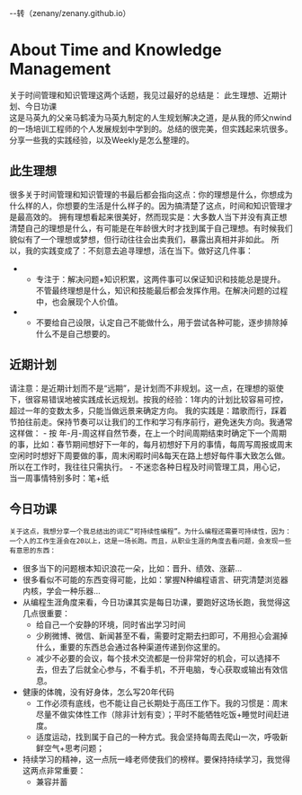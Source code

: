 --转（zenany/zenany.github.io）  
# About Time and Knowledge Management  
关于时间管理和知识管理这两个话题，我见过最好的总结是：
  此生理想、近期计划、今日功课  
这是马英九的父亲马鹤凌为马英九制定的人生规划解决之道，是从我的师父nwind的一场培训工程师的个人发展规划中学到的。总结的很完美，但实践起来坑很多。分享一些我的实践经验，以及Weekly是怎么整理的。

## 此生理想  
  很多关于时间管理和知识管理的书最后都会指向这点：你的理想是什么，你想成为什么样的人，你想要的生活是什么样子的。因为搞清楚了这点，时间和知识管理才是最高效的。
  拥有理想看起来很美好，然而现实是：大多数人当下并没有真正想清楚自己的理想是什么，有可能是在年龄很大时才找到属于自己理想。有时候我们貌似有了一个理想或梦想，但行动往往会出卖我们，暴露出真相并非如此。
  所以，我的实践变成了：不刻意去追寻理想，活在当下。做好这几件事：
  - * 专注于：解决问题+知识积累，这两件事可以保证知识和技能总是提升。不管最终理想是什么，知识和技能最后都会发挥作用。在解决问题的过程中，也会展现个人价值。
  - * 不要给自己设限，认定自己不能做什么，用于尝试各种可能，逐步排除掉什么不是自己想要的。

## 近期计划
  请注意：是近期计划而不是“远期”，是计划而不非规划。这一点，在理想的驱使下，很容易错误地被实践成长远规划。按我的经验：1年内的计划比较容易可控，超过一年的变数太多，只能当做远景来确定方向。
  我的实践是：踏歌而行，踩着节拍往前走。保持节奏可以让我们的工作和学习有序前行，避免迷失方向。我通常这样做：
    - 按 年-月-周这样自然节奏，在上一个时间周期结束时确定下一个周期的事，比如：春节期间想好下一年的，每月初想好下月的事情，每周写周报或周末空闲时时想好下周要做的事，周末闲暇时间&每天在路上想好每件事大致怎么做。所以在工作时，我往往只需执行。
    - 不迷恋各种日程及时间管理工具，用心记，当一周事情特别多时：笔+纸
    
  ## 今日功课  
    关于这点，我想分享一个我总结出的词汇“可持续性编程”。为什么编程还需要可持续性，因为：一个人的工作生涯会在20以上，这是一场长跑。而且，从职业生涯的角度去看问题，会发现一些有意思的东西：
  - 很多当下的问题根本知识浪花一朵，比如：晋升、绩效、涨薪...  
  - 很多看似不可能的东西变得可能，比如：掌握N种编程语言、研究清楚浏览器内核，学会一种乐器...  
  - 从编程生涯角度来看，今日功课其实是每日功课，要跑好这场长跑，我觉得这几点很重要：
    - 给自己一个安静的环境，同时省出学习时间  
    - 少刷微博、微信、新闻甚至不看，需要时定期去扫即可，不用担心会漏掉什么，重要的东西总会通过各种渠道传递到你这里的。
    - 减少不必要的会议，每个技术交流都是一份非常好的机会，可以选择不去，但去了后就全心参与，不看手机，不开电脑，专心获取或输出有效信息。  
  - 健康的体魄，没有好身体，怎么写20年代码  
    - 工作必须有底线，也不能让自己长期处于高压工作下。我的习惯是：周末尽量不做实体性工作（除非计划有变）；平时不能牺牲吃饭+睡觉时间赶进度。
    - 适度运动，找到属于自己的一种方式。我会坚持每周去爬山一次，呼吸新鲜空气+思考问题；  
  - 持续学习的精神，这一点阮一峰老师使我们的榜样。要保持持续学习，我觉得这两点非常重要：
    - 兼容并蓄
